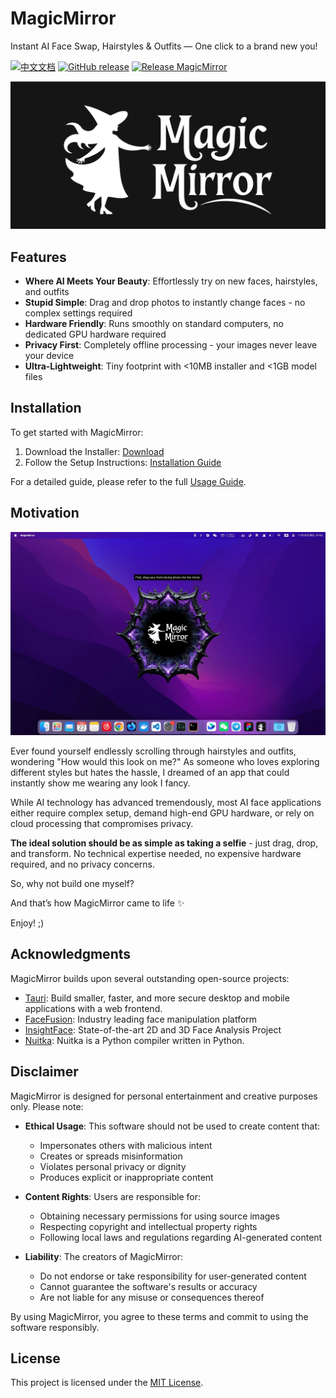 # MagicMirror

Instant AI Face Swap, Hairstyles & Outfits — One click to a brand new you!

[![中文文档](https://img.shields.io/badge/-中文文档-blue)](./README.zh-CN.md) [![GitHub release](https://img.shields.io/github/v/release/idootop/MagicMirror.svg)](https://github.com/idootop/MagicMirror/releases) [![Release MagicMirror](https://github.com/idootop/MagicMirror/actions/workflows/build-app.yaml/badge.svg)](https://github.com/idootop/MagicMirror/actions/workflows/build-app.yaml)

![](src/assets/images/magic-mirror.svg)

## Features

- **Where AI Meets Your Beauty**: Effortlessly try on new faces, hairstyles, and outfits
- **Stupid Simple**: Drag and drop photos to instantly change faces - no complex settings required
- **Hardware Friendly**: Runs smoothly on standard computers, no dedicated GPU hardware required
- **Privacy First**: Completely offline processing - your images never leave your device
- **Ultra-Lightweight**: Tiny footprint with <10MB installer and <1GB model files

## Installation

To get started with MagicMirror:

1. Download the Installer: [Download](https://github.com/idootop/MagicMirror/releases/tag/app-v1.0.0)
2. Follow the Setup Instructions: [Installation Guide](#)

For a detailed guide, please refer to the full [Usage Guide](#).

## Motivation

![](demo.webp)

Ever found yourself endlessly scrolling through hairstyles and outfits, wondering "How would this look on me?" As someone who loves exploring different styles but hates the hassle, I dreamed of an app that could instantly show me wearing any look I fancy.

While AI technology has advanced tremendously, most AI face applications either require complex setup, demand high-end GPU hardware, or rely on cloud processing that compromises privacy.

**The ideal solution should be as simple as taking a selfie** - just drag, drop, and transform. No technical expertise needed, no expensive hardware required, and no privacy concerns.

So, why not build one myself?

And that’s how MagicMirror came to life ✨

Enjoy! ;)

## Acknowledgments

MagicMirror builds upon several outstanding open-source projects:

- [Tauri](https://github.com/tauri-apps/tauri): Build smaller, faster, and more secure desktop and mobile applications with a web frontend.
- [FaceFusion](https://github.com/facefusion/facefusion): Industry leading face manipulation platform
- [InsightFace](https://github.com/deepinsight/insightface): State-of-the-art 2D and 3D Face Analysis Project
- [Nuitka](https://github.com/Nuitka/Nuitka): Nuitka is a Python compiler written in Python.

## Disclaimer

MagicMirror is designed for personal entertainment and creative purposes only. Please note:

- **Ethical Usage**: This software should not be used to create content that:
  - Impersonates others with malicious intent
  - Creates or spreads misinformation
  - Violates personal privacy or dignity
  - Produces explicit or inappropriate content
- **Content Rights**: Users are responsible for:

  - Obtaining necessary permissions for using source images
  - Respecting copyright and intellectual property rights
  - Following local laws and regulations regarding AI-generated content

- **Liability**: The creators of MagicMirror:
  - Do not endorse or take responsibility for user-generated content
  - Cannot guarantee the software's results or accuracy
  - Are not liable for any misuse or consequences thereof

By using MagicMirror, you agree to these terms and commit to using the software responsibly.

## License

This project is licensed under the [MIT License](./LICENSE).
